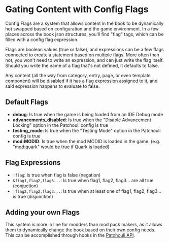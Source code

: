 # Gating Content with Config Flags

Config Flags are a system that allows content in the book to be dynamically hot swapped
based on configuration and the game environment. In a few places across the book json
structures, you'll find "flag" tags, which can be filled with a config flag expression.

Flags are boolean values (true or false), and expressions can be a few flags connected to
create a statement based on multiple flags. More often than not, you won't need to write
an expression, and can just write the flag itself. Should you write the name of a flag
that's not defined, it defaults to false.

Any content (all the way from category, entry, page, or even template component) will be
disabled if it has a flag expression assigned to it, and said expression happens to
evaluate to false.

## Default Flags

* **debug**: Is true when the game is being loaded from an IDE Debug mode
* **advancements_disabled**: Is true when the "Disable Advancement Locking" option in the
  Patchouli config is true
* **testing_mode**: Is true when the "Testing Mode" option in the Patchouli config is true
* **mod:MODID**: Is true when the mod MODID is loaded in the game. (e.g. "mod:quark" would
  be true if Quark is loaded)

## Flag Expressions

* `!flag`: Is true when flag is false (negation)
* `&flag1,flag2,flag3...`: Is true when flag1, flag2, flag3... are all true (conjuction)
* `|flag2,flag2,flag3...`: Is true when at least one of flag1, flag2, flag3... is true
  (disjunction)

## Adding your own Flags

This system is more in line for modders than mod pack makers, as it allows them to
dynamically change the book based on their own config needs. This can be accomplished
through hooks in the [Patchouli
API](https://github.com/Vazkii/Patchouli/tree/master/src/main/java/vazkii/patchouli/api).
